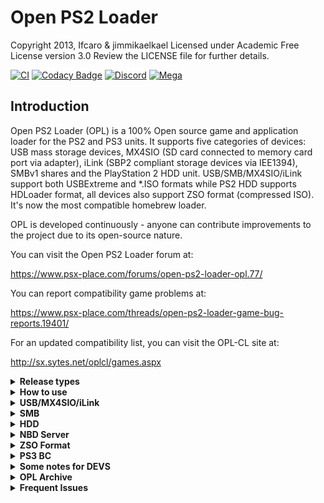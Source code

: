 # Open PS2 Loader

Copyright 2013, Ifcaro & jimmikaelkael
Licensed under Academic Free License version 3.0
Review the LICENSE file for further details.

[![CI](https://github.com/ps2homebrew/Open-PS2-Loader/actions/workflows/compilation.yml/badge.svg?branch=master)](https://github.com/ps2homebrew/Open-PS2-Loader/actions/workflows/compilation.yml)
[![Codacy Badge](https://app.codacy.com/project/badge/Grade/99032a6a180243bfa0d0e23efeb0608d)](https://www.codacy.com/gh/ps2homebrew/Open-PS2-Loader/dashboard?utm_source=github.com&amp;utm_medium=referral&amp;utm_content=ps2homebrew/Open-PS2-Loader&amp;utm_campaign=Badge_Grade)
[![Discord](https://img.shields.io/discord/652861436992946216?style=flat&logo=Discord)](https://discord.gg/CVFUa9xh6B)
[![Mega](https://img.shields.io/badge/Mega-%23D90007.svg?style=flat&logo=Mega&logoColor=white)](https://mega.nz/folder/Ndwi1bAK#oLWNhH_g-h0p4BoT4c556A)

## Introduction

Open PS2 Loader (OPL) is a 100% Open source game and application loader for
the PS2 and PS3 units. It supports five categories of devices: USB mass
storage devices, MX4SIO (SD card connected to memory card port via adapter), iLink (SBP2 compliant storage devices via IEE1394), SMBv1 shares and the PlayStation 2 HDD unit.
USB/SMB/MX4SIO/iLink support both USBExtreme and \*.ISO formats while PS2 HDD supports HDLoader format,
all devices also support ZSO format (compressed ISO). It's now the most compatible homebrew loader.

OPL is developed continuously - anyone can contribute improvements to the project due to its open-source nature.

You can visit the Open PS2 Loader forum at:

<https://www.psx-place.com/forums/open-ps2-loader-opl.77/>

You can report compatibility game problems at:

<https://www.psx-place.com/threads/open-ps2-loader-game-bug-reports.19401/>

For an updated compatibility list, you can visit the OPL-CL site at:

<http://sx.sytes.net/oplcl/games.aspx>

<details>
  <summary> <b> Release types </b> </summary>
<p>

Open PS2 Loader bundle included several types of the same OPL version. These
types come with more or fewer features included.

| Type (can be a combination) | Description                                                                             |
| --------------------------- | --------------------------------------------------------------------------------------- |
| `Release`                   | Regular OPL release with GSM, IGS, PADEMU, VMC, PS2RD Cheat Engine & Parental Controls. |
| `DTL_T10000`                | OPL for TOOLs (DevKit PS2)                                                              |
| `IGS`                       | OPL with InGame Screenshot feature.                                                     |
| `PADEMU`                    | OPL with Pad Emulation for DS3 & DS4.                                                   |
| `RTL`                       | OPL with the right to left language support.                                            |

</p>
</details>

<details>
  <summary> <b> How to use </b> </summary>
<p>

OPL uses the following directory tree structure across HDD, SMB, and
USB modes:

| Folder | Description                                          | Modes       |
| ------ | ---------------------------------------------------- | ----------- |
| `CD`   | for games on CD media - i.e. blue-bottom discs       | USB and SMB |
| `DVD`  | for DVD5 and DVD9 images (if filesystem supports +4gb files) | USB and SMB |
| `VMC`  | for Virtual Memory Card images - from 8MB up to 64MB | all         |
| `CFG`  | for saving per-game configuration files              | all         |
| `ART`  | for game art images                                  | all         |
| `THM`  | for themes support                                   | all         |
| `LNG`  | for translation support                              | all         |
| `CHT`  | for cheats files                                     | all         |

OPL will automatically create the above directory structure the first time you launch it and enable your favorite device.

For HDD users, OPL will read `hdd0:__common/OPL/conf_hdd.cfg` for the config entry `hdd_partition` to use as your OPL partition.
If not found a config file, a 128Mb `+OPL` partition will be created. You can edit the config if you wish to use/create a different partition.
All partitions created by OPL will be 128Mb (it is not recommended to enlarge partitions as it will break LBAs, instead remove and recreate manually with uLaunchELF at a larger size if needed).

</p>
</details>

<details>
  <summary> <b> USB/MX4SIO/iLink </b> </summary>


Game files should be *ideally* defragmented either file by file or by whole drive,
and games larger than 4gb must use USBExtreme format if device uses FAT32 format (see OPLUtil or USBUtil programs).
We do **not** recommend using any defrag programs. The best way for defragmenting - copy all files to pc, format USB, copy all files back.
Repeat it once you faced defragmenting problem again.

> NOTE: partial file fragmentation is supported (up to 64 fragments!) since OPL v1.2.0 - rev1893


</p>
</details>

<details>
  <summary> <b> SMB </b> </summary>
<p>

For loading games by SMB protocol, you need to share a folder (ex: PS2SMB)
on the host machine or NAS device and make sure that it has full read and
write permissions. USB Advance/Extreme format is optional - \*.ISO images
are supported using the folder structure above.

</p>
</details>

<details>
  <summary> <b> HDD </b> </summary>
<p>

For PS2, 48-bit LBA internal HDDs up to 2TB are supported. HDD should be
formatted with the APA partition scheme. OPL will create the `+OPL` partition on the HDD.
To avoid this, you can create a text file at the location `hdd0:__common:pfs:OPL/conf_hdd.txt`
that contains the preferred partition name (for example `__common`).

</p>
</details>

<details>
  <summary> <b> NBD Server </b> </summary>
<p>

OPL now uses an [NBD](https://en.wikipedia.org/wiki/Network_block_device) server to share the internal hard drive, instead of HDL server.
NBD is [formally documented](https://github.com/NetworkBlockDevice/nbd/blob/master/doc/proto.md) and developed as a collaborative open standard.

The current implementation of the server is based on [lwNBD](https://github.com/bignaux/lwNBD), go there to contribute on the NBD code itself.

The main advantage of using NBD is that the client will expose the drive to your operating system in a similar way as a directly attached drive.
This means that any utility that worked with the drive when it was directly attached should work the same way with NBD.

OPL currently only supports exporting (sharing out) the PS2's drive.

You can use `hdl-dump`, `pfs-shell`, or even directly edit the disk in a hex editor.

For example, to use `hdl_dump` to install a game to the HDD:

  * Connect with your choosen client (OS specific)
  * Run `hdl_dump inject_dvd ps2/nbd "Test Game" ./TEST.ISO`
  * Disconnect the client.

To use the NBD server in OPL:

  * Grab the latest beta version (OPL 1.1.0 (current stable) has some bugs in the NBD server) - go to the [Releases](https://github.com/ps2homebrew/Open-PS2-Loader/releases) section and grab the one at the top.
  * Ensure OPL is configured with an IP address (either static or DHCP).
  * Open the menu and select "Start NBD server". Once it's ready, it should update the screen to say "NBD Server running..."
  * Now you can connect with any of the following NBD clients.

### nbd-client

Supported: Linux, [Windows with WSL and custom kernel](https://github.com/microsoft/WSL/issues/5968)

nbd-client requires nbd kernel support. If it isn't loaded,
`sudo modprobe nbd` will do.

list available export:

```sh
nbd-client -l 192.168.1.45
```

connect:

```sh
nbd-client 192.168.1.45 /dev/nbd1
```

disconnect:

```sh
nbd-client -d /dev/nbd1
```

You'll generally need sudo to run this commands in root or
add your user to the right group usually "disk".

### nbdfuse

Supported: Linux, Windows with WSL2

list available export:

```sh
nbdinfo --list nbd://192.168.1.45
```

connect:

```sh
mkdir ps2
nbdfuse ps2/ nbd://192.168.1.45 &
```

disconnect:

```sh
umount ps2
```

### wnbd

Supported: Windows

[WNBD client](https://cloudbase.it/ceph-for-windows/).
Install, reboot, open elevated (with Administrator rights) [PowerShell](https://docs.microsoft.com/en-us/powershell/scripting/windows-powershell/starting-windows-powershell?view=powershell-7.1#how-to-start-windows-powershell-on-earlier-versions-of-windows)

connect:

```sh
wnbd-client.exe map hdd0 192.168.1.22
```

disconnect:

```sh
wnbd-client.exe unmap hdd0
```

### Mac OS

Not supported.

</p>
</details>

<details>
  <summary> <b> ZSO Format </b> </summary>
<p>

As of version 1.2.0, compressed ISO files in ZSO format is supported by OPL.

To handle ZSO files, a python script (ziso.py) is included in the pc folder of this repository.
It requires Python 3 and the LZ4 library:

  ```sh
pip install lz4
```

To compress an ISO file to ZSO:

  ```sh
python ziso.py -c 2 "input.iso" "output.zso"
```

To decompress a ZSO back to the original ISO:

```sh
python ziso.py -c 0 "input.zso" "output.iso"
```

You can copy ZSO files to the same folder as your ISOs and they will be detected by OPL.
To install onto internal HDD, you can use the latest version of HDL-Dump.

</p>
</details>

<details>
  <summary> <b> PS3 BC </b> </summary>
<p>

Currently, supported only [PS3 Backward Compatible](https://www.psdevwiki.com/ps3/PS2_Compatibility#PS2-Compatibility) (BC) versions. So only [COK-001](https://www.psdevwiki.com/ps3/COK-00x#COK-001) and [COK-002/COK-002W](https://www.psdevwiki.com/ps3/COK-00x#COK-002) boards are supported. USB, SMB, HDD modes are supported.

To run OPL, you need an entry point for running PS2 titles. You can use everything (Swapmagic PS2, for example), but custom firmware with the latest Cobra is preferred. Note: only CFW supports HDD mode.

</p>
</details>

<details>
  <summary> <b> Some notes for DEVS </b> </summary>
<p>

Open PS2 Loader needs the [**latest PS2SDK**](https://github.com/ps2dev/ps2sdk)

</p>
</details>

<details>
  <summary> <b> OPL Archive </b> </summary>
<p>

Since 05/07/2021 every OPL build dispatched to the release section of this repository will be uploaded to a [mega account](https://mega.nz/folder/Ndwi1bAK#oLWNhH_g-h0p4BoT4c556A). You can access the archive by clicking the mega badge on top of this readme

</p>
</details>

<details>
  <summary> <b> Frequent Issues </b> </summary>
<p>

### OPL Freezes on logo or grey screen

 Sometimes OPL freezes when loading config files made by older OPL builds.
> hold __`START`__ while OPL initializes to make it skip the config loading, then, you can save your own settings.
> fixing the issue.

### Game freezes on white screen

> Main game executable could not be found. Either game is fragmented or image is corrupted

### OPL does not display anything on boot

> You may have selected a Video Mode which your TV does not support. Hold Triangle and Cross while OPL initializes to reset your video mode to "Auto".

</p>
</details>
